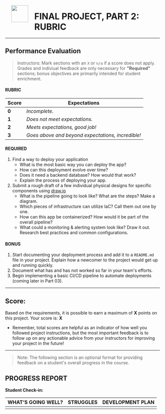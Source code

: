 <img src="https://i.imgur.com/X9R3e67.png" style="float: left; margin: 20px; height: 55px">


# FINAL PROJECT, PART 2: RUBRIC

---

## Performance Evaluation
> Instructors: Mark sections with an `X` or `n/a` if a score does not apply. Grades and indiviual feedback are only necessary for **"Required"** sections; bonus objectives are primarily intended for student enrichment.

#### RUBRIC
Score  | Expectations
--- | ---
**0** | _Incomplete._
**1** | _Does not meet expectations._
**2** | _Meets expectations, good job!_
**3** | _Goes above and beyond expectations, incredible!_

#### REQUIRED
1. Find a way to deploy your application 
   - What is the most basic way you can deploy the app? 
   - How can this deployment evolve over time?
   - Does it need a backend database? How would that work?
   - Explain the process of deploying your app.
2. Submit a rough draft of a few individual physical designs for specific components using [draw.io](https://app.diagrams.net/)
   - What is the pipeline going to look like? What are the steps? Make a diagram.
   - Which pieces of infrastructure can utilize IaC? Call them out one by one.
   - How can this app be containerized? How would it be part of the overall pipeline?
   - What could a monitoring & alerting system look like? Draw it out. Research best practices and common configurations.

#### BONUS

1. Start documenting your deployment process and add it to a `README.md` file in your project. Explain how a newcomer to the project would get up and running quickly.
2. Document what has and has not worked so far in your team's efforts.
3. Begin implementing a basic CI/CD pipeline to automate deployments (coming later in Part 03).

---

## Score:
Based on the requirements, it is possible to earn a maximum of  **X**  points on this project. Your score is: **X**

- Remember, total scores are helpful as an indicator of how well you followed project instructions, but the most important feedback is to follow up on any actionable advice from your instructors for improving your project in the future!

---

> Note: The following section is an optional format for providing feedback on a student's overall progress in the course.

## PROGRESS REPORT
**Student Check-in:**

|WHAT’S GOING WELL?|STRUGGLES|DEVELOPMENT PLAN|
|---|---|---|
| | | |
